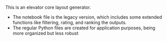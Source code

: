 This is an elevator core layout generator. 
  - The notebook file is the legacy version, which includes some extended functions like filtering, rating, and ranking the outputs.
  - The regular Python files are created for application purposes, being more organized but less robust
